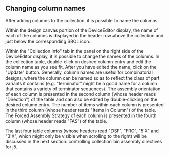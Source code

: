 ## Changing column names

After adding columns to the collection, it is possible to name the columns.

Within the design canvas portion of the DeviceEditor display, the name of each of the columns is displayed in the header row above the collection and just below the corresponding SBOL icon.

Within the "Collection Info" tab in the panel on the right side of the DeviceEditor display, it is possible to change the names of the columns. In the collection table, double-click on desired column entry and edit the column name as you see fit. After you have edited the name, click on the "Update" button. Generally, column names are useful for combinatorial designs, where the column can be named so as to reflect the class of part variants it contains (e.g. "terminator" might be a good name for a column that contains a variety of terminator sequences). The assembly orientation of each column is presented in the second column (whose header reads "Direction") of the table and can also be edited by double-clicking on the desired column entry. The number of items within each column is presented in the third column (whose header reads "Items in Column") of the table. The Forced Assembly Strategy of each column is presented in the fourth column (whose header reads "FAS") of the table.

The last four table columns (whose headers read "DSF", "FRO", "5'X" and "3'X", which might only be visible when scrolling to the right) will be discussed in the next section: controlling collection bin assembly directives for j5.